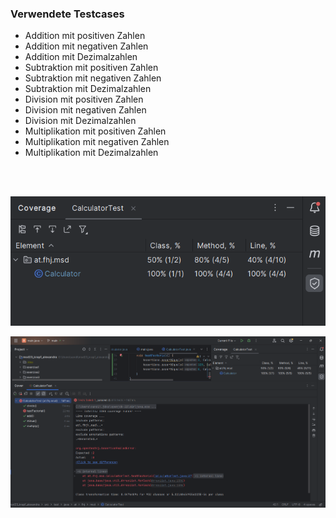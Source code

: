 ### Verwendete Testcases
- Addition mit positiven Zahlen
- Addition mit negativen Zahlen
- Addition mit Dezimalzahlen
- Subtraktion mit positiven Zahlen
- Subtraktion mit negativen Zahlen
- Subtraktion mit Dezimalzahlen
- Division mit positiven Zahlen
- Division mit negativen Zahlen
- Division mit Dezimalzahlen
- Multiplikation mit positiven Zahlen
- Multiplikation mit negativen Zahlen
- Multiplikation mit Dezimalzahlen
<br>
<br>

![coverage](resources/ex4_1.png)

![coverage](resources/ex4_2.png)